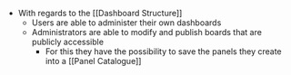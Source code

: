 - With regards to the [[Dashboard Structure]]
	- Users are able to administer their own dashboards
	- Administrators are able to modify and publish boards that are publicly accessible
		- For this they have the possibility to save the panels they create into a [[Panel Catalogue]]